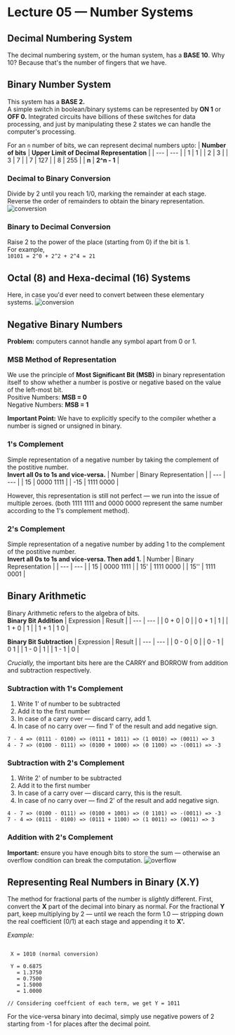 # Lecture 05 — Number Systems

## Decimal Numbering System
The decimal numbering system, or the human system, has a **BASE 10**. Why 10? Because that's the number of fingers that we have.

## Binary Number System
This system has a **BASE 2.**  
A simple switch in boolean/binary systems can be represented by **ON 1** or **OFF 0.** Integrated circuits have billions of these switches for data processing, and just by manipulating these 2 states we can handle the computer's processing.  

For an `n` number of bits, we can represent decimal numbers upto:
| **Number of bits** | **Upper Limit of Decimal Representation** |
| --- | --- |
| 1 | 1 |
| 2 | 3 |
| 3 | 7 |
| 7 | 127 |
| 8 | 255 | 
| **n** | **2^n - 1** |  


### Decimal to Binary Conversion
Divide by 2 until you reach 1/0, marking the remainder at each stage. Reverse the order of remainders to obtain the binary representation.
![conversion](https://github.com/psrth/intro-to-programming-csF111/blob/main/rsc/bindec.png)  

### Binary to Decimal Conversion
Raise 2 to the power of the place (starting from 0) if the bit is 1.  
For example,  
`10101 = 2^0 + 2^2 + 2^4 = 21`  

## Octal (8) and Hexa-decimal (16) Systems
Here, in case you'd ever need to convert between these elementary systems.
![conversion](https://github.com/psrth/intro-to-programming-csF111/blob/main/rsc/num-sys.png)  


## Negative Binary Numbers
**Problem:** computers cannot handle any symbol apart from 0 or 1.  

### MSB Method of Representation
We use the principle of **Most Significant Bit (MSB)** in binary representation itself to show whether a number is postive or negative based on the value of the left-most bit.  
Positive Numbers: **MSB = 0**  
Negative Numbers: **MSB = 1**  

**Important Point:** We have to explicitly specify to the compiler whether a number is signed or unsigned in binary.  

### 1's Complement
Simple representation of a negative number by taking the complement of the postitive number.  
**Invert all 0s to 1s and vice-versa.**
| Number | Binary Representation |
| --- | --- |
| 15 | 0000 1111 |
| -15 | 1111 0000 | 

However, this representation is still not perfect — we run into the issue of multiple zeroes. (both 1111 1111 and 0000 0000 represent the same number according to the 1's complement method).  

### 2's Complement
Simple representation of a negative number by adding 1 to the complement of the postitive number.  
**Invert all 0s to 1s and vice-versa. Then add 1.**
| Number | Binary Representation |
| --- | --- |
| 15 | 0000 1111 |
| 15' | 1111 0000 | 
| 15'' | 1111 0001 |   




## Binary Arithmetic
Binary Arithmetic refers to the algebra of bits.  
**Binary Bit Addition**
| Expression | Result |
| --- | --- |
| 0 + 0 | 0 |
| 0 + 1 | 1 |
| 1 + 0 | 1 |
| 1 + 1 | 1 0 |  

**Binary Bit Subtraction**
| Expression | Result |
| --- | --- |
| 0 - 0 | 0 |
| 0 - 1 | 0 1 |
| 1 - 0 | 1 |
| 1 - 1 | 0 |  

*Crucially,* the important bits here are the CARRY and BORROW from addition and subtraction respectively.  

### Subtraction with 1's Complement
1. Write 1' of number to be subtracted
2. Add it to the first number
3. In case of a carry over — discard carry, add 1.
4. In case of no carry over — find 1' of the result and add negative sign.  

`7 - 4 => (0111 - 0100) => (0111 + 1011) => (1 0010) => (0011) => 3`  
`4 - 7 => (0100 - 0111) => (0100 + 1000) => (0 1100) => -(0011) => -3`  


### Subtraction with 2's Complement 
1. Write 2' of number to be subtracted
2. Add it to the first number
3. In case of a carry over — discard carry, this is the result.
4. In case of no carry over — find 2' of the result and add negative sign.  

`4 - 7 => (0100 - 0111) => (0100 + 1001) => (0 1101) => -(0011) => -3`  
`7 - 4 => (0111 - 0100) => (0111 + 1100) => (1 0011) => (0011) => 3`  


### Addition with 2's Complement
**Important:** ensure you have enough bits to store the sum — otherwise an overflow condition can break the computation.
![overflow](https://github.com/psrth/intro-to-programming-csF111/blob/main/rsc/overflow.png)  



## Representing Real Numbers in Binary (X.Y)
The method for fractional parts of the number is *slightly* different. First, convert the **X** part of the decimal into binary as normal. For the fractional **Y** part, keep multiplying by 2 — until we reach the form 1.0 — stripping down the real coefficient (0/1) at each stage and appending it to **X'.**  

*Example:*  
```**(10.6875) = (1010.1011)**

 X = 1010 (normal conversion)  
 
 Y = 0.6875 
   = 1.3750 
   = 0.7500
   = 1.5000
   = 1.0000

// Considering coeffcient of each term, we get Y = 1011
```

For the vice-versa binary into decimal, simply use negative powers of 2 starting from -1 for places after the decimal point.







